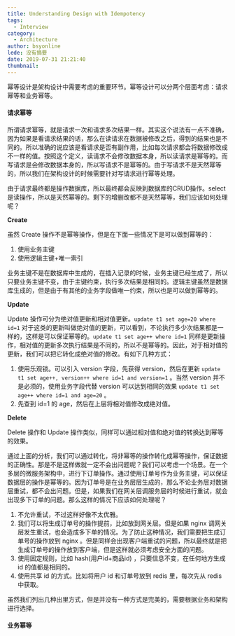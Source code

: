 ```yaml
---
title: Understanding Design with Idempotency
tags:
  - Interview
category:
  - Architecture
author: bsyonline
lede: 没有摘要
date: 2019-07-31 21:21:40
thumbnail:
---
```




幂等设计是架构设计中需要考虑的重要环节。幂等设计可以分两个层面考虑：请求幂等和业务幂等。

#### 请求幂等

​	所谓请求幂等，就是请求一次和请求多次结果一样。其实这个说法有一点不准确，因为如果是看请求结果的话，那么在读请求在数据被修改之后，得到的结果也是不同的。所以准确的说应该是看请求是否有副作用，比如每次请求都会将数据修改成不一样的值。按照这个定义，读请求不会修改数据本身，所以读请求是幂等的。而写请求是会修改数据本身的，所以写请求不是幂等的。由于写请求不是天然幂等的，所以我们在架构设计的时候需要针对写请求进行幂等处理。

​	由于请求最终都是操作数据库，所以最终都会反映到数据库的CRUD操作。select 是读操作，所以是天然幂等的。剩下的增删改都不是天然幂等，我们应该如何处理呢？

**Create**

虽然 Create 操作不是幂等操作，但是在下面一些情况下是可以做到幂等的：

1. 使用业务主键
2. 使用逻辑主键+唯一索引

业务主键不是在数据库中生成的，在插入记录的时候，业务主键已经生成了，所以只要业务主键不变，由于主键约束，执行多次结果是相同的。逻辑主键虽然是数据库生成的，但是由于有其他的业务字段做唯一约束，所以也是可以做到幂等的。

**Update**

Update 操作可分为绝对值更新和相对值更新。```update t1 set age=20 where id=1``` 对于这类的更新叫做绝对值的更新，可以看到，不论执行多少次结果都是一样的，这样是可以保证幂等的。```update t1 set age++ where id=1``` 同样是更新操作，相对值的更新多次执行结果是不同的，所以不是幂等的。因此，对于相对值的更新，我们可以把它转化成绝对值的修改。有如下几种方式：

1. 使用乐观锁。可以引入 version 字段，先获得 version，然后在更新 ```update t1 set age++, version++ where id=1 and version=1``` 。当然 version 并不是必须的，使用业务字段代替 version 可以达到相同的效果 ```update t1 set age++ where id=1 and age=20``` 。
2. 先查到 id=1 的 age，然后在上层将相对值修改成绝对值。

**Delete**

Delete 操作和 Update 操作类似，同样可以通过相对值和绝对值的转换达到幂等的效果。

通过上面的分析，我们可以通过转化，将非幂等的操作转化成幂等操作，保证数据的正确性。那是不是这样做就一定不会出问题呢？我们可以考虑一个场景。在一个多层的微服务架构中，进行下订单操作。通过使用订单号作为业务主键，可以保证数据层的操作是幂等的。因为订单号是在业务层层生成的，那么不论业务层对数据层重试，都不会出问题。但是，如果我们在网关层调服务层的时候进行重试，就会出现多下订单的问题。那么这样的情况下应该如何处理呢？

1. 不允许重试，不过这样好像不太优雅。
2. 我们可以将生成订单号的操作提前，比如放到网关层。但是如果 nginx 调网关层发生重试，也会造成多下单的情况。为了防止这种情况，我们需要把生成订单号的操作放到 nginx 。但是同样会出现客户端重试的问题，所以最终就是把生成订单号的操作放到客户端，但是这样就必须考虑安全方面的问题。
3. 使用固定规则，比如 hash(用户id+商品id) ，只要信息不变，在任何地方生成 id 的值都是相同的。
4. 使用共享 id 的方式。比如将用户 id 和订单号放到 redis 里，每次先从 redis 中获取。

虽然我们列出几种出里方式，但是并没有一种方式是完美的，需要根据业务和架构进行选择。

#### 业务幂等

